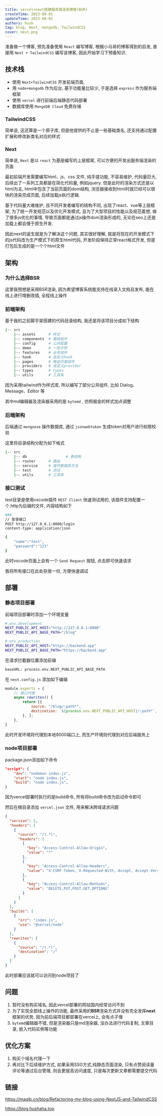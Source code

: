 ```yaml
---
title: vercel+next搭建服务端渲染博客(BSR)
createTime: 2023-08-01
updateTime: 2023-08-01
authors: hush
tag: blog, Next, mongodb, TailwindCSS
cover: next.png
---
```


准备做一个博客, 预先准备使用 `React` 编写博客, 根据小马哥的博客得到的启发, 直接用 `Next + TailwindCSS` 编写该博客, 因此开始学习下预备知识.

## 技术栈

* 使用 `Next+TailwindCSS` 开发前端页面, 
* 用 `node+mongodb` 作为后台, 基于功能量比较少, 于是选择 `express` 作为服务端框架
* 使用 `vercel` 进行前端后端静态代码部署
* 数据库使用 `MongoDB Cloud` 免费存储

### TailwindCSS

简单说, 这还算是一个原子库, 但是他提供的不止是一些基础类名, 还支持通过配置扩展和修改新类名对应的样式

### Next

简单说, `Next` 是以 `react` 为基座编写的上层框架, 可以方便的开发出服务端渲染的页面

最初前端开发需要编写html、js、css 文件, 纯手搓功能, 不容易维护, 代码量巨大, 后续出了一系列工具都是在简化代码量, 例如jquery. 但是此时的渲染方式还是以html为主, html中包含了当前页面的dom结构, 浏览器接收到html时就已经可以很快的渲染完成页面, 后续加载js执行逻辑.

基于代码量大难维护, 且不同开发者编写的结构不同, 出现了react、vue等上层框架, 为了统一开发规范以及优化开发模式, 且为了大型项目的性能以及规范着想, 做了很多js优化的事情, 导致页面都是通过js操作dom渲染形成的, 无论在seo上还是加载上都会慢于原生开发.

因此next的诞生就是为了解决这个问题, 其实很好理解, 就是将现在的开发模式下的js代码改为生产模式下的原生html代码, 开发阶段保持正常react格式开发, 但是打包后生成的是一个个html文件

## 架构

### 为什么选择BSR

这里我预想是采用BSR渲染, 因为希望博客系统能支持在线录入文档且发布, 能在线上进行增删改插, 全程线上操作

### 前端架构

基于我的之前脚手架搭建的代码目录结构, 我还是将该项目分成如下结构

```bash
|-- src
    |-- assets      # 样式
    |-- components  # 基础组件
    |-- config      # 公共配置
    |-- demo        # 一些示例
    |-- features    # 业务组件
    |-- hook        # 自定义hook
    |-- pages       # 路由页面组件
    |-- providers   # 自定义provider
    |-- types       # types
    |-- utils       # 工具库
```

因为采用tailwind作为样式库, 所以编写了部分公共组件, 比如 Dialog、Message、Editor 等

其中md编辑器及渲染器采用的是 `bytemd` , 仿照掘金的样式加点调整

### 后端架构

后端通过 `mongoose` 操作数据库, 通过 `jsonwebtoken` 生成token对用户进行权限校验

这里将目录结构分配为如下格式

```bash
|-- src
    |-- db  				# 表结构
    |-- router    	# 路由
    |-- service    	# 操作数据库方法
    |-- test        # 测试
    |-- utils       # 工具库
```

### 接口测试

test目录是使用vscode插件 `REST Client` 快速测试用的, 该插件支持配置一个.http为后缀的文件, 内容结构如下

```bash
###
// 登录接口
POST http://127.0.0.1:8000/login
content-type: application/json

{
    "name":"test",
    "password":"123"
}
```

此时vscode页面上会有一个 `Send Request` 按钮, 点击即可快速请求

我将所有接口在此处存放一份, 方便快速调试

## 部署

### 静态项目部署

前端项目部署时添加一个环境变量

```bash
#.env.development
NEXT_PUBLIC_API_HOST="http://127.0.0.1:8000"
NEXT_PUBLIC_API_BASE_PATH="/blog"

#.env.production
NEXT_PUBLIC_API_HOST="https://backend.app"
NEXT_PUBLIC_API_BASE_PATH="https://backend.app"
```

在请求拦截器位置添加前缀

```bash
baseURL: process.env.NEXT_PUBLIC_API_BASE_PATH
```

在 `next.config.js` 添加如下编辑

```js
module.exports = {
    // 接口代理
    async rewrites() {
        return [{
            source: "/blog/:path*",
            destination: `${process.env.NEXT_PUBLIC_API_HOST}/:path*`,
        }, ];
    },
}
```

此时开发环境将代理到本地8000端口上, 而生产环境则代理到对应后端服务上

### node项目部署

package.json添加如下命令

```json
"script": {
	"dev": "nodemon index.js",
 	"start": "node index.js",
 	"build": "node index.js",
}
```

因为vercel部署时执行的是build命令, 所有将build命令改为启动命令即可

然后在根目录添加 `vercel.json` 文件, 用来解决跨域请求问题

```json
{
  "version": 2,
  "headers": [
    {
      "source": "/(.*)",
      "headers": [
        {
          "key": "Access-Control-Allow-Origin",
          "value": "*"
        },
        {
          "key": "Access-Control-Allow-Headers",
          "value": "X-CSRF-Token, X-Requested-With, Accept, Accept-Version, Content-Length, Content-MD5, Content-Type, Date, X-Api-Version"
        },
        {
          "key": "Access-Control-Allow-Methods",
          "value": "DELETE,PUT,POST,GET,OPTIONS"
        }
      ]
    }
  ],
  "builds": [
    {
      "src": "index.js",
      "use": "@vercel/node"
    }
  ],
  "rewrites": [
    {
      "source": "/(.*)",
      "destination": "/"
    }
  ]
}
```

此时部署应该就可以访问到node项目了

## 问题

1. 暂时没有购买域名, 因此vercel部署的网站国内经常访问不到
2. 为了实现全部线上操作的功能, 最终采用的**BSR**渲染方式并没有完全发挥**next**框架的优势, 因为前后端项目都部署在vercel上, 会有点子慢
3. `bytemd`编辑器不错, 但是渲染器只是md渲染器, 没办法进行代码复制, 文章目录, 嵌入代码实例等功能

## 优化方案

1. 购买个域名代理一下
2. 再对比下后续维护方式, 如果采用SSG方式,纯静态页面渲染, 只有点赞阅读量评论等通过后台管理, 则会更提高访问速度, 只是每次更新文章都需要提交代码

## 链接

https://maqib.cn/blog/Refactoring-my-blog-using-NextJS-and-TailwindCSS

https://blog.hushaha.top
